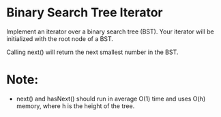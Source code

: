 # Binary Search Tree Iterator 
Implement an iterator over a binary search tree (BST). Your iterator will be initialized with the root node of a BST.

Calling next() will return the next smallest number in the BST.

# Note: 
* next() and hasNext() should run in average O(1) time and uses O(h) memory, where h is the height of the tree.
